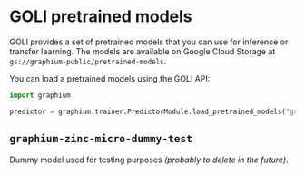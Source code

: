# GOLI pretrained models

GOLI provides a set of pretrained models that you can use for inference or transfer learning. The models are available on Google Cloud Storage at `gs://graphium-public/pretrained-models`.

You can load a pretrained models using the GOLI API:

```python
import graphium

predictor = graphium.trainer.PredictorModule.load_pretrained_models("graphium-zinc-micro-dummy-test")
```

## `graphium-zinc-micro-dummy-test`

Dummy model used for testing purposes _(probably to delete in the future)_.

